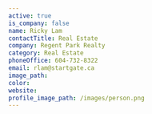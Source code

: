 ```yaml
---
active: true
is_company: false
name: Ricky Lam
contactTitle: Real Estate
company: Regent Park Realty
category: Real Estate
phoneOffice: 604-732-8322
email: rlam@startgate.ca
image_path:
color:
website:
profile_image_path: /images/person.png
---
```




